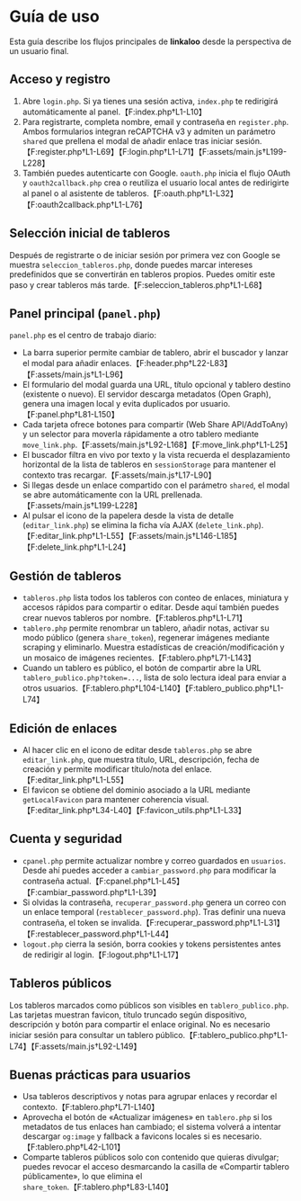 # Guía de uso

Esta guía describe los flujos principales de **linkaloo** desde la perspectiva de un usuario final.

## Acceso y registro

1. Abre `login.php`. Si ya tienes una sesión activa, `index.php` te redirigirá automáticamente al panel.【F:index.php†L1-L10】
2. Para registrarte, completa nombre, email y contraseña en `register.php`. Ambos formularios integran reCAPTCHA v3 y admiten un parámetro `shared` que prellena el modal de añadir enlace tras iniciar sesión.【F:register.php†L1-L69】【F:login.php†L1-L71】【F:assets/main.js†L199-L228】
3. También puedes autenticarte con Google. `oauth.php` inicia el flujo OAuth y `oauth2callback.php` crea o reutiliza el usuario local antes de redirigirte al panel o al asistente de tableros.【F:oauth.php†L1-L32】【F:oauth2callback.php†L1-L76】

## Selección inicial de tableros

Después de registrarte o de iniciar sesión por primera vez con Google se muestra `seleccion_tableros.php`, donde puedes marcar intereses predefinidos que se convertirán en tableros propios. Puedes omitir este paso y crear tableros más tarde.【F:seleccion_tableros.php†L1-L68】

## Panel principal (`panel.php`)

`panel.php` es el centro de trabajo diario:

- La barra superior permite cambiar de tablero, abrir el buscador y lanzar el modal para añadir enlaces.【F:header.php†L22-L83】【F:assets/main.js†L1-L96】
- El formulario del modal guarda una URL, título opcional y tablero destino (existente o nuevo). El servidor descarga metadatos (Open Graph), genera una imagen local y evita duplicados por usuario.【F:panel.php†L81-L150】
- Cada tarjeta ofrece botones para compartir (Web Share API/AddToAny) y un selector para moverla rápidamente a otro tablero mediante `move_link.php`.【F:assets/main.js†L92-L168】【F:move_link.php†L1-L25】
- El buscador filtra en vivo por texto y la vista recuerda el desplazamiento horizontal de la lista de tableros en `sessionStorage` para mantener el contexto tras recargar.【F:assets/main.js†L17-L90】
- Si llegas desde un enlace compartido con el parámetro `shared`, el modal se abre automáticamente con la URL prellenada.【F:assets/main.js†L199-L228】
- Al pulsar el icono de la papelera desde la vista de detalle (`editar_link.php`) se elimina la ficha vía AJAX (`delete_link.php`).【F:editar_link.php†L1-L55】【F:assets/main.js†L146-L185】【F:delete_link.php†L1-L24】

## Gestión de tableros

- `tableros.php` lista todos los tableros con conteo de enlaces, miniatura y accesos rápidos para compartir o editar. Desde aquí también puedes crear nuevos tableros por nombre.【F:tableros.php†L1-L71】
- `tablero.php` permite renombrar un tablero, añadir notas, activar su modo público (genera `share_token`), regenerar imágenes mediante scraping y eliminarlo. Muestra estadísticas de creación/modificación y un mosaico de imágenes recientes.【F:tablero.php†L71-L143】
- Cuando un tablero es público, el botón de compartir abre la URL `tablero_publico.php?token=...`, lista de solo lectura ideal para enviar a otros usuarios.【F:tablero.php†L104-L140】【F:tablero_publico.php†L1-L74】

## Edición de enlaces

- Al hacer clic en el icono de editar desde `tableros.php` se abre `editar_link.php`, que muestra título, URL, descripción, fecha de creación y permite modificar título/nota del enlace.【F:editar_link.php†L1-L55】
- El favicon se obtiene del dominio asociado a la URL mediante `getLocalFavicon` para mantener coherencia visual.【F:editar_link.php†L34-L40】【F:favicon_utils.php†L1-L33】

## Cuenta y seguridad

- `cpanel.php` permite actualizar nombre y correo guardados en `usuarios`. Desde ahí puedes acceder a `cambiar_password.php` para modificar la contraseña actual.【F:cpanel.php†L1-L45】【F:cambiar_password.php†L1-L39】
- Si olvidas la contraseña, `recuperar_password.php` genera un correo con un enlace temporal (`restablecer_password.php`). Tras definir una nueva contraseña, el token se invalida.【F:recuperar_password.php†L1-L31】【F:restablecer_password.php†L1-L44】
- `logout.php` cierra la sesión, borra cookies y tokens persistentes antes de redirigir al login.【F:logout.php†L1-L17】

## Tableros públicos

Los tableros marcados como públicos son visibles en `tablero_publico.php`. Las tarjetas muestran favicon, título truncado según dispositivo, descripción y botón para compartir el enlace original. No es necesario iniciar sesión para consultar un tablero público.【F:tablero_publico.php†L1-L74】【F:assets/main.js†L92-L149】

## Buenas prácticas para usuarios

- Usa tableros descriptivos y notas para agrupar enlaces y recordar el contexto.【F:tablero.php†L71-L140】
- Aprovecha el botón de «Actualizar imágenes» en `tablero.php` si los metadatos de tus enlaces han cambiado; el sistema volverá a intentar descargar `og:image` y fallback a favicons locales si es necesario.【F:tablero.php†L42-L101】
- Comparte tableros públicos solo con contenido que quieras divulgar; puedes revocar el acceso desmarcando la casilla de «Compartir tablero públicamente», lo que elimina el `share_token`.【F:tablero.php†L83-L140】

